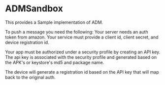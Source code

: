 ADMSandbox
==========
This provides a Sample implementation of ADM.

To push a message you need the following:
Your server needs an auth token from amazon. Your service must provide a client id, client secret, and device registration id.

Your app must be authorized under a security profile by creating an API key. 
The api key is associated with the security profile and generated based on the APK's or keystore's md5 and package name. 

The device will generate a registration id based on the API key that will map back to the original auth. 
